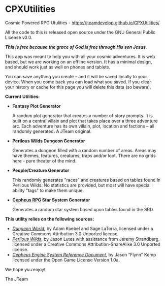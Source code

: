 # CPXUtilities
Cosmic Powered RPG Utulities - https://jteamdevelop.github.io/CPXUtilities/

All the code to this is released open source under the GNU General Public License v3.0.
<p><strong><em>This is free because the grace of God is free through His son Jesus.</em></strong></p>
<p>This app was meant to help you with all your cosmic adventures.  
It is web based, but we are working on an offline version.  
It has a minimal design, and should work just as well on phones and tablets.
</p>
<p>You can save anything you create – and it will be saved locally to your device.  
When you come back you can load what you saved.  If you clear your history or cache for 
this page you will delete this data (so beware).
</p>
<strong>Current Utilities:</strong>
<ul>
<li><strong>Fantasy Plot Generator</strong>
<p>A random plot generator that creates a number of story prompts.  
It is built on a central villain and plot that takes place over a three adventure arc.  
Each adventure has its own villain, plot, location and factions – all randomly generated.
A JTeam original. 
</p>
</li>
<li><strong><a href="http://www.drivethrurpg.com/product/156979/The-Perilous-Wilds?affiliate_id=569798" class="strong">
Perilous Wilds</a> Dungeon Generator</strong>
<p>Generates a dungeon filled with a random number of areas.    
Areas may have themes, features, creatures, traps and/or loot.
There are no grids here - pure theater of the mind.  
<p>
</li>
<li><strong>People/Creature Generator</strong>
<p>This randomly generates "races" and creatures based on tables found in Perilous Wilds.  
No statistics are provided, but most will have special ability "tags" to make them unique. 
</p>
</li>
<li><strong><a href="http://www.drivethrurpg.com/product/186894/Cepheus-Engine-System-Reference-Document?affiliate_id=569798" class="strong">
Cepheus RPG</a> Star System Generator</strong>
<p>Generates a random star system based upon tables found in the SRD.</p>
</li>
</ul>
<strong>This utility relies on the following sources:</strong> 
<ul>
<li><a href="http://www.drivethrurpg.com/product/108028/Dungeon-World?affiliate_id=569798" class="strong">
<em>Dungeon World</em></a>, by Adam Koebel and Sage LaTorra, 
licensed under a Creative Commons Attribution 3.0 Unported license.
</li>
<li><a href="http://www.drivethrurpg.com/product/156979/The-Perilous-Wilds?affiliate_id=569798" class="strong">
<em>Perilous Wilds</em></a>, by Jason Lutes with assistance 
from Jeremy Strandberg, licensed under a Creative Commons Attribution-ShareAlike 3.0 Unported license.
</li>
<li><a href="http://www.drivethrurpg.com/product/186894/Cepheus-Engine-System-Reference-Document?affiliate_id=569798" class="strong">
<em>Cepheus Engine System Reference Document</em></a>, 
by Jason “Flynn” Kemp licensed under the <span v-on:click="showOGL" class="innerLink">Open Game License Version 1.0a</span>.
</li>
</ul>
We hope you enjoy! 
<p>The JTeam</p>
